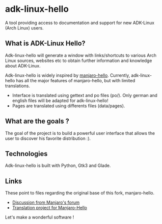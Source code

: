 adk-linux-hello
=============

A tool providing access to documentation and support for new ADK-Linux (Arch Linux) users.

## What is ADK-Linux Hello?

Adk-linux-hello will generate a window with links/shortcuts to various Arch Linux sources, websites etc to obtain further information
and knowledge about ADK-Linux.

Adk-linux-hello is widely inspired by [manjaro-hello](https://github.com/manjaro/manjaro-hello).
Currently, adk-linux-hello has all the major features of manjaro-hello, but with limited translations.
- Interface is translated using gettext and po files (po/). Only german and english files will be adapted for adk-linux-hello!
- Pages are translated using differents files (data/pages).

## What are the goals ?

The goal of the project is to build a powerful user interface that allows the user to discover his favorite distribution :).

## Technologies

Adk-linux-hello is built with Python, Gtk3 and Glade.

## Links
These point to files regarding the original base of this fork, manjaro-hello.
- [Discussion from Manjaro's forum](https://forum.manjaro.org/t/start-work-on-a-new-welcome-screen-for-manjaro/13685)
- [Translation project for Manjaro-Hello](https://www.transifex.com/manjarolinux/manjaro-hello)

Let's make a wonderful software !
